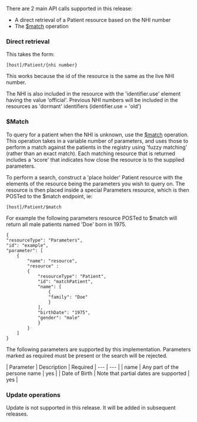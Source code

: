

There are 2 main API calls supported in this release:

* A direct retrieval of a Patient resource based on the NHI number
* The [$match](http://hl7.org/fhir/patient-operation-match.html) operation

### Direct retrieval 
This takes the form:

    [host]/Patient/{nhi number}

This works because the id of the resource is the same as the live NHI number. 


The NHI is also included in the resource with the 'identifier.use' element having the value 'official'. Previous NHI numbers will be included in the resources as 'dormant' identifiers (identifier.use = 'old')

### $Match

To query for a patient when the NHI is unknown, use the [$match](http://hl7.org/fhir/patient-operation-match.html) operation. This 
operation takes in a variable number of parameters, and uses those to perform a match against the patients in the registry using
'fuzzy matching' (rather than an exact match). Each matching resource that is returned includes a 'score' that indicates how close the resource is to the supplied parameters.

To perform a search, construct a 'place holder' Patient resource with the elements of the resource being the parameters you wish to query on. The resource is then placed inside a special Parameters resource, which is then POSTed to the $match endpoint, ie:

    [host]/Patient/$match

For example the following parameters resource POSTed to $match will return all male patients named 'Doe' born in 1975.


    {
    "resourceType": "Parameters",
    "id": "example",
    "parameter": [
        {
            "name": "resource",
            "resource" :
            {
                "resourceType": "Patient",
                "id": "matchPatient",
                "name": [
                    {
                    "family": "Doe"
                    }
                ],
                "birthDate": "1975",
                "gender": "male"
                }
            }
        ]
    }



The following parameters are supported by this implementation. Parameters marked as required must be present or the search will be rejected.

| Parameter | Description | Required
| --- | --- |
| name | Any part of the persone name | yes |
| Date of Birth | Note that partial dates are supported | yes | 

### Update operations

Update is not supported in this release. It will be added in subsequent releases.
